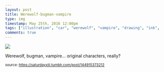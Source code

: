 ```yaml
---
layout: post
title: Werewolf-bugman-vampire
type: img
timestamp: May 25th, 2016 12:00pm
tags: ["illustration", "car", "werewolf", "vampire", "drawing", "ink", "art"]
comments: true
---
```

<img src="https://saturdayxiii.github.io/media/144915373212.jpg"/>

Werewolf, bugman, vampire&hellip; original characters, really?
 
  
<small>source: https://saturdayxiii.tumblr.com/post/144915373212</small>
